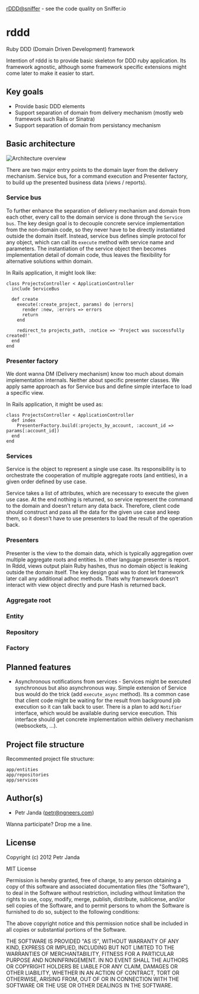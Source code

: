 [rDDD@sniffer](https://sniffer.io/info/public-project-135230969156499600) - see the code quality on Sniffer.io

rddd
====

Ruby DDD (Domain Driven Development) framework

Intention of rddd is to provide basic skeleton for DDD ruby application. Its framework agnostic, although some framework specific extensions might come later to make it easier to start.

## Key goals

* Provide basic DDD elements
* Support separation of domain from delivery mechanism (mostly web framework such Rails or Sinatra)
* Support separation of domain from persistancy mechanism

## Basic architecture

![Architecture overview](https://github.com/petrjanda/rddd/blob/master/documentation/rddd.png?raw=true)

There are two major entry points to the domain layer from the delivery mechanism. Service bus, for a command execution and 
Presenter factory, to build up the presented business data (views / reports).

### Service bus

To further enhance the separation of delivery mechanism and domain from each other, every call to the domain service is done through the ```Service bus```. The key design goal is to decouple concrete service implementation from the non-domain code, so they never have to be directly instantiated outside the domain itself. Instead, service bus defines simple protocol for any object, which can call its ```execute``` method with service name and parameters. The instantiation of the service object then becomes implementation detail of domain code, thus leaves the flexibility for alternative solutions within domain.

In Rails application, it might look like:

    class ProjectsController < ApplicationController
      include ServiceBus

      def create
        execute(:create_project, params) do |errors|
          render :new, :errors => errors
          return
        end

        redirect_to projects_path, :notice => 'Project was successfully created!'
      end
    end 

### Presenter factory

We dont wanna DM (Delivery mechanism) know too much about domain implementation internals. Neither about specific presenter classes. We apply same approach as for Service bus and define simple interface to load a specific view.

In Rails application, it might be used as:

    class ProjectsController < ApplicationController
      def index
        PresenterFactory.build(:projects_by_account, :account_id => params[:account_id])
      end
    end

### Services

Service is the object to represent a single use case. Its responsibility is to orchestrate the cooperation of multiple aggregate roots (and entities), in a given order defined by use case.

Service takes a list of attributes, which are necessary to execute the given use case. At the end nothing is returned, so service represent the command to the domain and doesn't return any data back. Therefore, client code should construct and pass all the data for the given use case and keep them, so it doesn't have to use presenters to load the result of the operation back.

### Presenters

Presenter is the view to the domain data, which is typically aggregation over multiple aggregate roots and entities. In other
language presenter is report. In Rddd, views output plain Ruby hashes, thus no domain object is leaking outside the domain
itself. The key design goal was to dont let framework later call any additional adhoc methods. Thats why framework doesn't interact with view object directly and pure Hash is returned back.

### Aggregate root

### Entity

### Repository

### Factory

## Planned features

* Asynchronous notifications from services - Services might be executed synchronous but also asynchronous way. Simple extension of Service bus would do the trick (add ```execute_async``` method). Its a common case that client code might
be waiting for the result from background job execution so it can talk back to user. There is a plan to add ```Notifier``` interface, which would be available during service execution. This interface should get concrete implementation within delivery mechanism (websockets, ...).

## Project file structure

Recommented project file structure:

    app/entities
    app/repositories
    app/services

## Author(s)

* Petr Janda ([petr@ngneers.com](mailto:petr@ngneers.com))

Wanna participate? Drop me a line.

## License

Copyright (c) 2012 Petr Janda

MIT License

Permission is hereby granted, free of charge, to any person obtaining
a copy of this software and associated documentation files (the
"Software"), to deal in the Software without restriction, including
without limitation the rights to use, copy, modify, merge, publish,
distribute, sublicense, and/or sell copies of the Software, and to
permit persons to whom the Software is furnished to do so, subject to
the following conditions:

The above copyright notice and this permission notice shall be
included in all copies or substantial portions of the Software.

THE SOFTWARE IS PROVIDED "AS IS", WITHOUT WARRANTY OF ANY KIND,
EXPRESS OR IMPLIED, INCLUDING BUT NOT LIMITED TO THE WARRANTIES OF
MERCHANTABILITY, FITNESS FOR A PARTICULAR PURPOSE AND
NONINFRINGEMENT. IN NO EVENT SHALL THE AUTHORS OR COPYRIGHT HOLDERS BE
LIABLE FOR ANY CLAIM, DAMAGES OR OTHER LIABILITY, WHETHER IN AN ACTION
OF CONTRACT, TORT OR OTHERWISE, ARISING FROM, OUT OF OR IN CONNECTION
WITH THE SOFTWARE OR THE USE OR OTHER DEALINGS IN THE SOFTWARE.